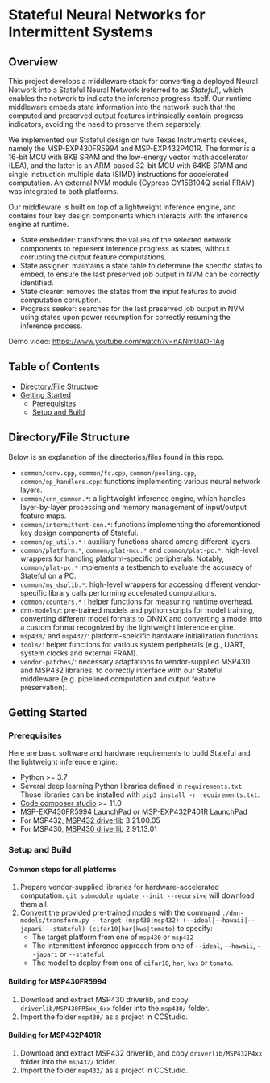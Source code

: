 # Stateful Neural Networks for Intermittent Systems

<!-- ABOUT THE PROJECT -->
## Overview

This project develops a middleware stack for converting a deployed Neural Network into a Stateful Neural Network (referred to as *Stateful*), which enables the network to indicate the inference progress itself. Our runtime middleware embeds state information into the network such that the computed and preserved output features intrinsically contain progress indicators, avoiding the need to preserve them separately.

We implemented our Stateful design on two Texas Instruments devices, namely the MSP-EXP430FR5994 and MSP-EXP432P401R. The former is a 16-bit MCU with 8KB SRAM and the low-energy vector math accelerator (LEA), and the latter is an ARM-based 32-bit MCU with 64KB SRAM and single instruction multiple data (SIMD) instructions for accelerated computation. An external NVM module (Cypress CY15B104Q serial FRAM) was integrated to both platforms.

Our middleware is built on top of a lightweight inference engine, and contains four key design components which interacts with the inference engine at runtime.


* State embedder: transforms the values of the selected network components to represent inference progress as states, without corrupting the output feature computations.
* State assigner: maintains a state table to determine the specific states to embed, to ensure the last preserved job output in NVM can be correctly identified.
* State clearer: removes the states from the input features to avoid computation corruption.
* Progress seeker: searches for the last preserved job output in NVM using states upon power resumption for correctly resuming the inference process.


<!-- For more technical details, please refer to our paper **TODO**. -->

Demo video: https://www.youtube.com/watch?v=nANmUAO-1Ag

<!-- TABLE OF CONTENTS -->
## Table of Contents

* [Directory/File Structure](#directory/file-structure)
* [Getting Started](#getting-started)
  * [Prerequisites](#prerequisites)
  * [Setup and Build](#setup-and-build)

## Directory/File Structure

Below is an explanation of the directories/files found in this repo.

* `common/conv.cpp`, `common/fc.cpp`, `common/pooling.cpp`, `common/op_handlers.cpp`: functions implementing various neural network layers.
* `common/cnn_common.*`: a lightweight inference engine, which handles layer-by-layer processing and memory management of input/output feature maps.
* `common/intermittent-cnn.*`: functions implementing the aforementioned key design components of Stateful.
* `common/op_utils.*` : auxiliary functions shared among different layers.
* `common/platform.*`, `common/plat-mcu.*` and `common/plat-pc.*`: high-level wrappers for handling platform-specific peripherals. Notably, `common/plat-pc.*` implements a testbench to evaluate the accuracy of Stateful on a PC.
* `common/my_dsplib.*`: high-level wrappers for accessing different vendor-specific library calls performing accelerated computations.
* `common/counters.*` : helper functions for measuring runtime overhead.
* `dnn-models/`: pre-trained models and python scripts for model training, converting different model formats to ONNX and converting a model into a custom format recognized by the lightweight inference engine.
* `msp430/` and `msp432/`: platform-speicific hardware initialization functions.
* `tools/`: helper functions for various system peripherals (e.g., UART, system clocks and external FRAM).
* `vendor-patches/`: necessary adaptations to vendor-supplied MSP430 and MSP432 libraries, to correctly interface with our Stateful middleware (e.g. pipelined computation and output feature preservation).

## Getting Started

### Prerequisites

Here are basic software and hardware requirements to build Stateful and the lightweight inference engine:

* Python >= 3.7
* Several deep learning Python libraries defined in `requirements.txt`. Those libraries can be installed with `pip3 install -r requirements.txt`.
* [Code composer studio](https://www.ti.com/tool/CCSTUDIO) >= 11.0
* [MSP-EXP430FR5994 LaunchPad](https://www.ti.com/tool/MSP-EXP430FR5994) or [MSP-EXP432P401R LaunchPad](https://www.ti.com/tool/MSP-EXP432P401R)
* For MSP432, [MSP432 driverlib](https://www.ti.com/tool/MSPDRIVERLIB) 3.21.00.05
* For MSP430, [MSP430 driverlib](https://www.ti.com/tool/MSPDRIVERLIB) 2.91.13.01

### Setup and Build

#### Common steps for all platforms

1. Prepare vendor-supplied libraries for hardware-accelerated computation. `git submodule update --init --recursive` will download them all.
1. Convert the provided pre-trained models with the command `./dnn-models/transform.py --target (msp430|msp432) (--ideal|--hawaii|--japari|--stateful) (cifar10|har|kws|tomato)` to specify:
    * The target platform from one of `msp430` or `msp432`
    * The intermittent inference approach from one of `--ideal`, `--hawaii`, `--japari` or `--stateful`
    * The model to deploy from one of `cifar10`, `har`, `kws` or `tomato`.

#### Building for MSP430FR5994

1. Download and extract MSP430 driverlib, and copy `driverlib/MSP430FR5xx_6xx` folder into the `msp430/` folder.
1. Import the folder `msp430/` as a project in CCStudio.

#### Building for MSP432P401R

1. Download and extract MSP432 driverlib, and copy `driverlib/MSP432P4xx` folder into the `msp432/` folder.
1. Import the folder `msp432/` as a project in CCStudio.
